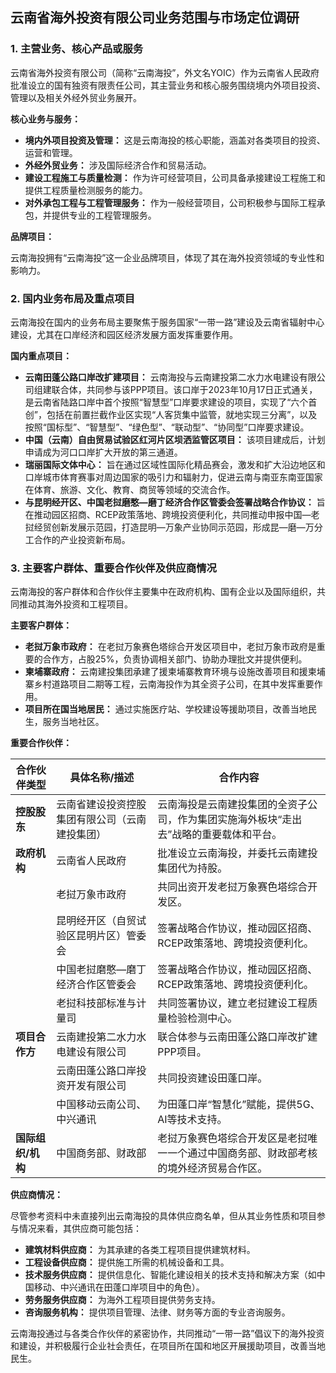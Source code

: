 ## 云南省海外投资有限公司业务范围与市场定位调研

### 1. 主营业务、核心产品或服务

云南省海外投资有限公司（简称“云南海投”，外文名YOIC）作为云南省人民政府批准设立的国有独资有限责任公司，其主营业务和核心服务围绕境内外项目投资、管理以及相关外经外贸业务展开。

**核心业务与服务：**

*   **境内外项目投资及管理：** 这是云南海投的核心职能，涵盖对各类项目的投资、运营和管理。
*   **外经外贸业务：** 涉及国际经济合作和贸易活动。
*   **建设工程施工与质量检测：** 作为许可经营项目，公司具备承接建设工程施工和提供工程质量检测服务的能力。
*   **对外承包工程与工程管理服务：** 作为一般经营项目，公司积极参与国际工程承包，并提供专业的工程管理服务。

**品牌项目：**

云南海投拥有“云南海投”这一企业品牌项目，体现了其在海外投资领域的专业性和影响力。

### 2. 国内业务布局及重点项目

云南海投在国内的业务布局主要聚焦于服务国家“一带一路”建设及云南省辐射中心建设，尤其在口岸经济和园区经济发展方面发挥重要作用。

**国内重点项目：**

*   **云南田蓬公路口岸改扩建项目：** 云南海投与云南建投第二水力水电建设有限公司组建联合体，共同参与该PPP项目。该口岸于2023年10月17日正式通关，是云南省陆路口岸中首个按照“智慧型”口岸要求建设的项目，实现了“六个首创”，包括在前置拦截作业区实现“人客货集中监管，就地实现三分离”，以及按照“国标型”、“智慧型”、“绿色型”、“联动型”、“协同型”口岸要求建设。
*   **中国（云南）自由贸易试验区红河片区坝洒监管区项目：** 该项目建成后，计划申请成为河口口岸扩大开放的第三通道。
*   **瑞丽国际文体中心：** 旨在通过区域性国际化精品赛会，激发和扩大沿边地区和口岸城市体育赛事对周边国家的吸引力和辐射力，促进云南与南亚东南亚国家在体育、旅游、文化、教育、商贸等领域的交流合作。
*   **与昆明经开区、中国老挝磨憨—磨丁经济合作区管委会签署战略合作协议：** 旨在推动园区招商、RCEP政策落地、跨境投资便利化，共同推动申报中国—老挝经贸创新发展示范园，打造昆明—万象产业协同示范园，形成昆—磨—万分工合作的产业投资新布局。

### 3. 主要客户群体、重要合作伙伴及供应商情况

云南海投的客户群体和合作伙伴主要集中在政府机构、国有企业以及国际组织，共同推动其海外投资和工程项目。

**主要客户群体：**

*   **老挝万象市政府：** 在老挝万象赛色塔综合开发区项目中，老挝万象市政府是重要的合作方，占股25%，负责协调相关部门、协助办理批文并提供便利。
*   **柬埔寨政府：** 云南建投集团承建了援柬埔寨教育环境与设施改善项目和援柬埔寨乡村道路项目二期等工程，云南海投作为其全资子公司，在其中发挥重要作用。
*   **项目所在国当地居民：** 通过实施医疗站、学校建设等援助项目，改善当地民生，服务当地社区。

**重要合作伙伴：**

| 合作伙伴类型 | 具体名称/描述 | 合作内容 |
|---|---|---|
| **控股股东** | 云南省建设投资控股集团有限公司（云南建投集团） | 云南海投是云南建投集团的全资子公司，作为集团实施海外板块“走出去”战略的重要载体和平台。 |
| **政府机构** | 云南省人民政府 | 批准设立云南海投，并委托云南建投集团代为持股。 |
| | 老挝万象市政府 | 共同出资开发老挝万象赛色塔综合开发区。 |
| | 昆明经开区（自贸试验区昆明片区）管委会 | 签署战略合作协议，推动园区招商、RCEP政策落地、跨境投资便利化。 |
| | 中国老挝磨憨—磨丁经济合作区管委会 | 签署战略合作协议，推动园区招商、RCEP政策落地、跨境投资便利化。 |
| | 老挝科技部标准与计量司 | 共同签署协议，建立老挝建设工程质量检验检测中心。 |
| **项目合作方** | 云南建投第二水力水电建设有限公司 | 联合体参与云南田蓬公路口岸改扩建PPP项目。 |
| | 云南田蓬公路口岸投资开发有限公司 | 共同投资建设田蓬口岸。 |
| | 中国移动云南公司、中兴通讯 | 为田蓬口岸“智慧化”赋能，提供5G、AI等技术支持。 |
| **国际组织/机构** | 中国商务部、财政部 | 老挝万象赛色塔综合开发区是老挝唯一一个通过中国商务部、财政部考核的境外经济贸易合作区。 |

**供应商情况：**

尽管参考资料中未直接列出云南海投的具体供应商名单，但从其业务性质和项目参与情况来看，其供应商可能包括：

*   **建筑材料供应商：** 为其承建的各类工程项目提供建筑材料。
*   **工程设备供应商：** 提供施工所需的机械设备和工具。
*   **技术服务供应商：** 提供信息化、智能化建设相关的技术支持和解决方案（如中国移动、中兴通讯在田蓬口岸项目中的角色）。
*   **劳务服务供应商：** 为海外工程项目提供劳务支持。
*   **咨询服务机构：** 提供项目管理、法律、财务等方面的专业咨询服务。

云南海投通过与各类合作伙伴的紧密协作，共同推动“一带一路”倡议下的海外投资和建设，并积极履行企业社会责任，在项目所在国和地区开展援助项目，改善当地民生。
